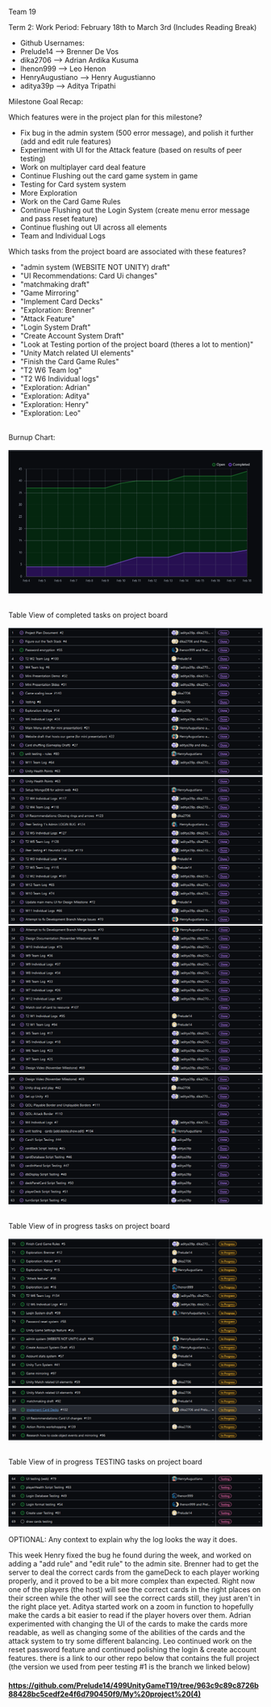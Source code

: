 Team 19

Term 2:
Work Period: February 18th to March 3rd (Includes Reading Break)
<ul>
<li>Github Usernames:</li>
<li>Prelude14 --> Brenner De Vos</li>
<li>dika2706 --> Adrian Ardika Kusuma</li>
<li>lhenon999 --> Leo Henon</li>
<li>HenryAugustiano --> Henry Augustianno</li>
<li>aditya39p --> Aditya Tripathi</li>
</ul>

Milestone Goal Recap:<br>

Which features were in the project plan for this milestone?
<ul>
<li>Fix bug in the admin system (500 error message), and polish it further (add and edit rule features)</li>
<li>Experiment with UI for the Attack feature (based on results of peer testing)</li>
<li>Work on multiplayer card deal feature</li>
<li>Continue Flushing out the card game system in game</li>
<li>Testing for Card system system</li>
<li>More Exploration</li>
<li>Work on the Card Game Rules</li>
<li>Continue Flushing out the Login System (create menu error message and pass reset feature)</li>
<li>Continue flushing out UI across all elements</li>
<li>Team and Individual Logs</li>
</ul>

Which tasks from the project board are associated with these features?
<ul>
<li>"admin system (WEBSITE NOT UNITY) draft"</li>
<li>"UI Recommendations: Card Ui changes"</li>
<li>"matchmaking draft"</li>  
<li>"Game Mirroring"</li>
<li>"Implement Card Decks"</li>
<li>"Exploration: Brenner"</li>
<li>"Attack Feature"</li>
<li>"Login System Draft"</li>
<li>"Create Account System Draft"</li>
<li>"Look at Testing portion of the project board (theres a lot to mention)"</li>
<li>"Unity Match related UI elements"</li>
<li>"Finish the Card Game Rules"</li>
<li>"T2 W6 Team log"</li>
<li>"T2 W6 Individual logs"</li>
<li>"Exploration: Adrian"</li>
<li>"Exploration: Aditya"</li>
<li>"Exploration: Henry"</li>
<li>"Exploration: Leo"</li>
</ul>

<br>Burnup Chart:<br><br>
<img src = "log_imgs/burnUpFEB18.PNG"/>

<br>Table View of completed tasks on project board<br><br>
<img src = "log_imgs/compTasksFEB18_P1-1-17.PNG"/>
<img src = "log_imgs/compTasksFEB18_P2-17-33.PNG"/>
<img src = "log_imgs/compTasksFEB18_P3-33-49.PNG"/>
<img src = "log_imgs/compTasksFEB18_P4-49-63.PNG"/>

<br>Table View of in progress tasks on project board<br><br>
<img src = "log_imgs/inProgTasksFEB18_P1-70-86.PNG"/>
<img src = "log_imgs/inProgTasksFEB18_P2-86-91.PNG"/>

<br>Table View of in progress TESTING tasks on project board<br><br>
<img src = "log_imgs/inProgTESTING_FEB18.PNG"/>

OPTIONAL: Any context to explain why the log looks the way it does.
<br><p>This week Henry fixed the bug he found during the week, and worked on adding a "add rule" and "edit rule" to the admin site. Brenner had to get the server to deal the correct cards from the gameDeck to
each player working properly, and it proved to be a bit more complex than expected. Right now one of the players (the host) will see the correct cards in the right places on their screen while the other will 
see the correct cards still, they just aren't in the right place yet. Aditya started work on a zoom in function to hopefully make the cards a bit easier to read if the player hovers over them. Adrian 
experimented with changing the UI of the cards to make the cards more readable, as well as changing some of the abilities of the cards and the attack system to try some different balancing. Leo continued work
on the reset password feature and continued polishing the login & create account features. there is a link to our other repo below that contains the full project (the version we used from peer testing #1 is
the branch we linked below)</p>

#### https://github.com/Prelude14/499UnityGameT19/tree/963c9c89c8726b88428bc5cedf2e4f6d790450f9/My%20project%20(4)
